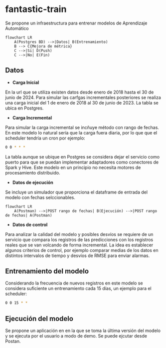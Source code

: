 # fantastic-train

Se propone un infraestructura para entrenar modelos de Aprendizaje Automático

```mermaid
flowchart LR
    A(Postgres BD) -->|Datos| B(Entrenamiento)
    B --> C{Mejora de métrica}
    C -->|Si| D(Push)
    C -->|No| E(Fin)
```

## Datos

- __Carga Inicial__

En la url que se utiliza existen datos desde enero de 2018 hasta el 30 de junio de 2024.
Para simular las carfgas incrementales posteriores se realiza una carga inicial del 1 de 
enero de 2018 al 30 de junio de 2023. La tabla se ubica en Postgres. 

- __Carga Incremental__

Para simular la carga incremental se incñuye método con rango de fechas. En este modelo lo 
natural sería que la carga fuera diaria, por lo que que el scheduler tendría un cron por ejemplo:

```bash 
0 0 * * *
```
La tabla aunque se ubique en Postgres se considera dejar el servicio como puerto para que se puedan
implementar adaptadores como conectores de Spark y Hive. Este modelo en un principio no necesita
motores de procesamiento distribuido.

- __Datos de ejecución__

Se incluye un simulador que proporciona el dataframe de entrada del modelo con fechas selccionables.

```mermaid
flowchart LR
    A(Postman) -->|POST rango de fechas| B(Ejecución) -->|POST rango de fechas| A(Postman)
```
- __Datos de control__

Para analizar la calidad del modelo y posibles desvíos se requiere de un servicio que compara los registros
de las predicciones con los registros reales que se van volcando de forma incremental. La idea es establecer
algunos criterios de control, por ejemplo comparar medias de los datos en distintos intervalos de tiempo y 
desvíos de RMSE para enviar alarmas.

## Entrenamiento del modelo

Considerando la frecuencia de nuevos registros en este modelo se considera suficiente un entrenamiento cada
15 días, un ejemplo para el scheduler:

```bash
0 0 15 * * 
```

## Ejecución del modelo

Se propone un aplicación en en la que se toma la última versión del modelo y se ejecuta por el usuario a modo
de demo. Se puede ejcutar desde Postan.
